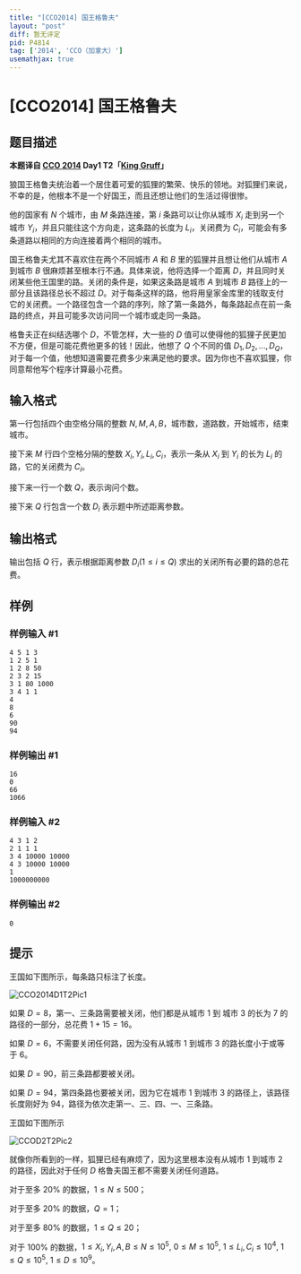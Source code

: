 ```yaml
---
title: "[CCO2014] 国王格鲁夫"
layout: "post"
diff: 暂无评定
pid: P4814
tag: ['2014', 'CCO（加拿大）']
usemathjax: true
---
```


# [CCO2014] 国王格鲁夫
## 题目描述

**本题译自 [CCO 2014](https://cemc.math.uwaterloo.ca/contests/computing/2014/index.html) Day1 T2「[King Gruff](https://cemc.math.uwaterloo.ca/contests/computing/2014/Stage%202/day1.pdf)」**

狼国王格鲁夫统治着一个居住着可爱的狐狸的繁荣、快乐的领地。对狐狸们来说，不幸的是，他根本不是一个好国王，而且还想让他们的生活过得很惨。

他的国家有 $N$ 个城市，由 $M$ 条路连接，第 $i$ 条路可以让你从城市 $X_i$ 走到另一个城市 $Y_i$，并且只能往这个方向走，这条路的长度为 $L_i$，关闭费为 $C_i$，可能会有多条道路以相同的方向连接着两个相同的城市。

国王格鲁夫尤其不喜欢住在两个不同城市 $A$ 和 $B$ 里的狐狸并且想让他们从城市 $A$ 
 到城市 $B$ 很麻烦甚至根本行不通。具体来说，他将选择一个距离 $D$，并且同时关闭某些他王国里的路。关闭的条件是，如果这条路是城市 $A$ 到城市 $B$ 路径上的一部分且该路径总长不超过 $D$。对于每条这样的路，他将用皇家金库里的钱取支付它的关闭费。一个路径包含一个路的序列，除了第一条路外，每条路起点在前一条路的终点，并且可能多次访问同一个城市或走同一条路。

格鲁夫正在纠结选哪个 $D$，不管怎样，大一些的 $D$ 值可以使得他的狐狸子民更加不方便，但是可能花费他更多的钱！因此，他想了 $Q$ 个不同的值 $D_1,D_2,...,D_Q$，对于每一个值，他想知道需要花费多少来满足他的要求。因为你也不喜欢狐狸，你同意帮他写个程序计算最小花费。
## 输入格式

第一行包括四个由空格分隔的整数 $N,M,A,B$，城市数，道路数，开始城市，结束城市。

接下来 $M$ 行四个空格分隔的整数 $X_i,Y_i,L_i,C_i$，表示一条从 $X_i$ 到 $Y_i$ 的长为 $L_i$ 的路，它的关闭费为 $C_i$。

接下来一行一个数 $Q$，表示询问个数。

接下来 $Q$ 行包含一个数 $D_i$ 表示题中所述距离参数。
## 输出格式

输出包括 $Q$ 行，表示根据距离参数 $D_i(1\le i\le Q)$ 求出的关闭所有必要的路的总花费。
## 样例

### 样例输入 #1
```
4 5 1 3
1 2 5 1
1 2 8 50
2 3 2 15
3 1 80 1000
3 4 1 1
4
8
6
90
94
```
### 样例输出 #1
```
16
0
66
1066
```
### 样例输入 #2
```
4 3 1 2
2 1 1 1
3 4 10000 10000
4 3 10000 10000
1
1000000000
```
### 样例输出 #2
```
0
```
## 提示

王国如下图所示，每条路只标注了长度。

![CCO2014D1T2Pic1](http://miao.su/images/2018/08/17/aaa51809.png)

如果 $D=8$，第一、三条路需要被关闭，他们都是从城市 $1$ 到 城市 $3$ 的长为 $7$ 的路径的一部分，总花费 $1+15=16$。

如果 $D=6$，不需要关闭任何路，因为没有从城市 $1$ 到城市 $3$ 的路长度小于或等于 $6$。

如果 $D=90$，前三条路都要被关闭。

如果 $D=94$，第四条路也要被关闭，因为它在城市 $1$ 到城市 $3$ 的路径上，该路径长度刚好为 $94$，路径为依次走第一、三、四、一、三条路。

王国如下图所示

![CCOD2T2Pic2](http://miao.su/images/2018/08/17/aaa81adf.png)

就像你所看到的一样，狐狸已经有麻烦了，因为这里根本没有从城市 $1$ 到城市 $2$ 的路径，因此对于任何 $D$ 格鲁夫国王都不需要关闭任何道路。

对于至多 $20\%$ 的数据，$1\le N\le 500$；

对于至多 $20\%$ 的数据，$Q=1$；

对于至多 $80\%$ 的数据，$1\le Q\le 20$；

对于 $100\%$ 的数据，$1\le X_i,Y_i,A,B\le N \le 10^5,$ $0\le M\le 10^5,$ $1\le L_i,C_i\le 10^4,$ $1\le Q\le 10^5,$ $1\le D\le 10^9$。
